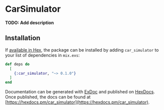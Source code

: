 # CarSimulator

**TODO: Add description**

## Installation

If [available in Hex](https://hex.pm/docs/publish), the package can be installed
by adding `car_simulator` to your list of dependencies in `mix.exs`:

```elixir
def deps do
  [
    {:car_simulator, "~> 0.1.0"}
  ]
end
```

Documentation can be generated with [ExDoc](https://github.com/elixir-lang/ex_doc)
and published on [HexDocs](https://hexdocs.pm). Once published, the docs can
be found at [https://hexdocs.pm/car_simulator](https://hexdocs.pm/car_simulator).

